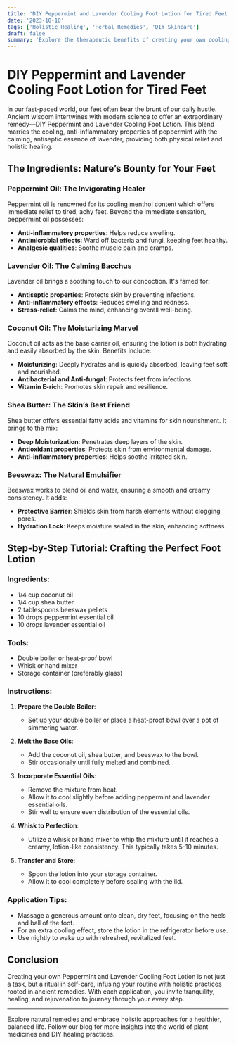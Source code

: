 ```yaml
---
title: 'DIY Peppermint and Lavender Cooling Foot Lotion for Tired Feet'
date: '2023-10-10'
tags: ['Holistic Healing', 'Herbal Remedies', 'DIY Skincare']
draft: false
summary: 'Explore the therapeutic benefits of creating your own cooling foot lotion with peppermint and lavender. This guide will walk you through the ingredients, their benefits, and a step-by-step process to make your feet feel rejuvenated and pampered.'
---
```


# DIY Peppermint and Lavender Cooling Foot Lotion for Tired Feet

In our fast-paced world, our feet often bear the brunt of our daily hustle. Ancient wisdom intertwines with modern science to offer an extraordinary remedy—DIY Peppermint and Lavender Cooling Foot Lotion. This blend marries the cooling, anti-inflammatory properties of peppermint with the calming, antiseptic essence of lavender, providing both physical relief and holistic healing. 

## The Ingredients: Nature’s Bounty for Your Feet

### Peppermint Oil: The Invigorating Healer
Peppermint oil is renowned for its cooling menthol content which offers immediate relief to tired, achy feet. Beyond the immediate sensation, peppermint oil possesses:
- **Anti-inflammatory properties**: Helps reduce swelling.
- **Antimicrobial effects**: Ward off bacteria and fungi, keeping feet healthy.
- **Analgesic qualities**: Soothe muscle pain and cramps.

### Lavender Oil: The Calming Bacchus 
Lavender oil brings a soothing touch to our concoction. It's famed for:
- **Antiseptic properties**: Protects skin by preventing infections.
- **Anti-inflammatory effects**: Reduces swelling and redness.
- **Stress-relief**: Calms the mind, enhancing overall well-being.

### Coconut Oil: The Moisturizing Marvel
Coconut oil acts as the base carrier oil, ensuring the lotion is both hydrating and easily absorbed by the skin. Benefits include:
- **Moisturizing**: Deeply hydrates and is quickly absorbed, leaving feet soft and nourished.
- **Antibacterial and Anti-fungal**: Protects feet from infections.
- **Vitamin E-rich**: Promotes skin repair and resilience.

### Shea Butter: The Skin’s Best Friend
Shea butter offers essential fatty acids and vitamins for skin nourishment. It brings to the mix:
- **Deep Moisturization**: Penetrates deep layers of the skin.
- **Antioxidant properties**: Protects skin from environmental damage.
- **Anti-inflammatory properties**: Helps soothe irritated skin.

### Beeswax: The Natural Emulsifier
Beeswax works to blend oil and water, ensuring a smooth and creamy consistency. It adds:
- **Protective Barrier**: Shields skin from harsh elements without clogging pores.
- **Hydration Lock**: Keeps moisture sealed in the skin, enhancing softness.

## Step-by-Step Tutorial: Crafting the Perfect Foot Lotion

### Ingredients:
- 1/4 cup coconut oil
- 1/4 cup shea butter
- 2 tablespoons beeswax pellets
- 10 drops peppermint essential oil
- 10 drops lavender essential oil

### Tools:
- Double boiler or heat-proof bowl
- Whisk or hand mixer
- Storage container (preferably glass)

### Instructions:

1. **Prepare the Double Boiler**:
    - Set up your double boiler or place a heat-proof bowl over a pot of simmering water.

2. **Melt the Base Oils**:
    - Add the coconut oil, shea butter, and beeswax to the bowl.
    - Stir occasionally until fully melted and combined.

3. **Incorporate Essential Oils**:
    - Remove the mixture from heat.
    - Allow it to cool slightly before adding peppermint and lavender essential oils.
    - Stir well to ensure even distribution of the essential oils. 

4. **Whisk to Perfection**:
    - Utilize a whisk or hand mixer to whip the mixture until it reaches a creamy, lotion-like consistency. This typically takes 5-10 minutes.

5. **Transfer and Store**:
    - Spoon the lotion into your storage container.
    - Allow it to cool completely before sealing with the lid.

### Application Tips:
- Massage a generous amount onto clean, dry feet, focusing on the heels and ball of the foot.
- For an extra cooling effect, store the lotion in the refrigerator before use.
- Use nightly to wake up with refreshed, revitalized feet.

## Conclusion

Creating your own Peppermint and Lavender Cooling Foot Lotion is not just a task, but a ritual in self-care, infusing your routine with holistic practices rooted in ancient remedies. With each application, you invite tranquility, healing, and rejuvenation to journey through your every step.

---

Explore natural remedies and embrace holistic approaches for a healthier, balanced life. Follow our blog for more insights into the world of plant medicines and DIY healing practices.